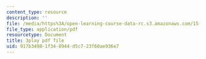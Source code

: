 ```yaml
---
content_type: resource
description: ''
file: /media/https%3A/open-learning-course-data-rc.s3.amazonaws.com/15-071-the-analytics-edge-spring-2017/917b34981f348944d5c723f60ae936e7_JAmiDL8pBhg.pdf
file_type: application/pdf
resourcetype: Document
title: 3play pdf file
uid: 917b3498-1f34-8944-d5c7-23f60ae936e7
---
```

